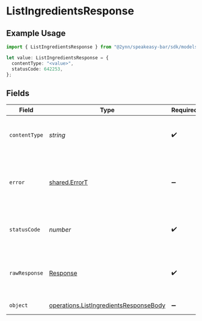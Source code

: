 # ListIngredientsResponse

## Example Usage

```typescript
import { ListIngredientsResponse } from "@2ynn/speakeasy-bar/sdk/models/operations";

let value: ListIngredientsResponse = {
  contentType: "<value>",
  statusCode: 642253,
};
```

## Fields

| Field                                                                                                   | Type                                                                                                    | Required                                                                                                | Description                                                                                             |
| ------------------------------------------------------------------------------------------------------- | ------------------------------------------------------------------------------------------------------- | ------------------------------------------------------------------------------------------------------- | ------------------------------------------------------------------------------------------------------- |
| `contentType`                                                                                           | *string*                                                                                                | :heavy_check_mark:                                                                                      | HTTP response content type for this operation                                                           |
| `error`                                                                                                 | [shared.ErrorT](../../../sdk/models/shared/errort.md)                                                   | :heavy_minus_sign:                                                                                      | An unknown error occurred interacting with the API.                                                     |
| `statusCode`                                                                                            | *number*                                                                                                | :heavy_check_mark:                                                                                      | HTTP response status code for this operation                                                            |
| `rawResponse`                                                                                           | [Response](https://developer.mozilla.org/en-US/docs/Web/API/Response)                                   | :heavy_check_mark:                                                                                      | Raw HTTP response; suitable for custom response parsing                                                 |
| `object`                                                                                                | [operations.ListIngredientsResponseBody](../../../sdk/models/operations/listingredientsresponsebody.md) | :heavy_minus_sign:                                                                                      | A list of ingredients.                                                                                  |